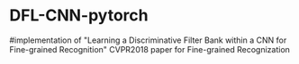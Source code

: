# DFL-CNN-pytorch
#implementation of "Learning a Discriminative Filter Bank within a CNN for Fine-grained Recognition" 
CVPR2018 paper for Fine-grained Recognization
